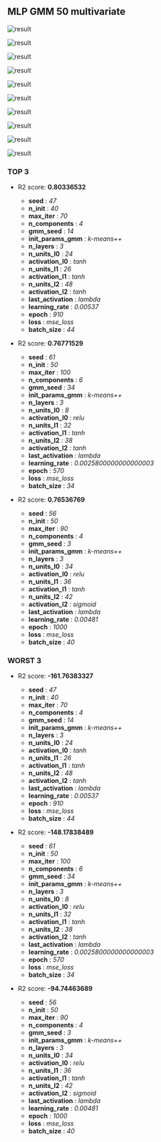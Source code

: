 ## MLP GMM 50 multivariate

![result](img/50_multivariate_importance_r2.png)

![result](img/50_multivariate_n_units_l0_r2.png)

![result](img/50_multivariate_epoch_r2.png)

![result](img/50_multivariate_n_layers_r2.png)

![result](img/50_multivariate_learning_rate_r2.png)

![result](img/50_multivariate_activation_l0_r2.png)

![result](img/50_multivariate_last_activation_r2.png)

![result](img/50_multivariate_batch_size_r2.png)

![result](img/50_multivariate_init_params_gmm_r2.png)

![result](img/50_multivariate_n_components_r2.png)
### TOP 3
- R2 score: **0.80336532**
	 - **seed** : *47*
	 - **n_init** : *40*
	 - **max_iter** : *70*
	 - **n_components** : *4*
	 - **gmm_seed** : *14*
	 - **init_params_gmm** : *k-means++*
	 - **n_layers** : *3*
	 - **n_units_l0** : *24*
	 - **activation_l0** : *tanh*
	 - **n_units_l1** : *26*
	 - **activation_l1** : *tanh*
	 - **n_units_l2** : *48*
	 - **activation_l2** : *tanh*
	 - **last_activation** : *lambda*
	 - **learning_rate** : *0.00537*
	 - **epoch** : *910*
	 - **loss** : *mse_loss*
	 - **batch_size** : *44*

- R2 score: **0.76771529**
	 - **seed** : *61*
	 - **n_init** : *50*
	 - **max_iter** : *100*
	 - **n_components** : *6*
	 - **gmm_seed** : *34*
	 - **init_params_gmm** : *k-means++*
	 - **n_layers** : *3*
	 - **n_units_l0** : *8*
	 - **activation_l0** : *relu*
	 - **n_units_l1** : *32*
	 - **activation_l1** : *tanh*
	 - **n_units_l2** : *38*
	 - **activation_l2** : *tanh*
	 - **last_activation** : *lambda*
	 - **learning_rate** : *0.0025800000000000003*
	 - **epoch** : *570*
	 - **loss** : *mse_loss*
	 - **batch_size** : *34*

- R2 score: **0.76536769**
	 - **seed** : *56*
	 - **n_init** : *50*
	 - **max_iter** : *90*
	 - **n_components** : *4*
	 - **gmm_seed** : *3*
	 - **init_params_gmm** : *k-means++*
	 - **n_layers** : *3*
	 - **n_units_l0** : *34*
	 - **activation_l0** : *relu*
	 - **n_units_l1** : *36*
	 - **activation_l1** : *tanh*
	 - **n_units_l2** : *42*
	 - **activation_l2** : *sigmoid*
	 - **last_activation** : *lambda*
	 - **learning_rate** : *0.00481*
	 - **epoch** : *1000*
	 - **loss** : *mse_loss*
	 - **batch_size** : *40*


### WORST 3
- R2 score: **-161.76383327**
	 - **seed** : *47*
	 - **n_init** : *40*
	 - **max_iter** : *70*
	 - **n_components** : *4*
	 - **gmm_seed** : *14*
	 - **init_params_gmm** : *k-means++*
	 - **n_layers** : *3*
	 - **n_units_l0** : *24*
	 - **activation_l0** : *tanh*
	 - **n_units_l1** : *26*
	 - **activation_l1** : *tanh*
	 - **n_units_l2** : *48*
	 - **activation_l2** : *tanh*
	 - **last_activation** : *lambda*
	 - **learning_rate** : *0.00537*
	 - **epoch** : *910*
	 - **loss** : *mse_loss*
	 - **batch_size** : *44*

- R2 score: **-148.17838489**
	 - **seed** : *61*
	 - **n_init** : *50*
	 - **max_iter** : *100*
	 - **n_components** : *6*
	 - **gmm_seed** : *34*
	 - **init_params_gmm** : *k-means++*
	 - **n_layers** : *3*
	 - **n_units_l0** : *8*
	 - **activation_l0** : *relu*
	 - **n_units_l1** : *32*
	 - **activation_l1** : *tanh*
	 - **n_units_l2** : *38*
	 - **activation_l2** : *tanh*
	 - **last_activation** : *lambda*
	 - **learning_rate** : *0.0025800000000000003*
	 - **epoch** : *570*
	 - **loss** : *mse_loss*
	 - **batch_size** : *34*

- R2 score: **-94.74463689**
	 - **seed** : *56*
	 - **n_init** : *50*
	 - **max_iter** : *90*
	 - **n_components** : *4*
	 - **gmm_seed** : *3*
	 - **init_params_gmm** : *k-means++*
	 - **n_layers** : *3*
	 - **n_units_l0** : *34*
	 - **activation_l0** : *relu*
	 - **n_units_l1** : *36*
	 - **activation_l1** : *tanh*
	 - **n_units_l2** : *42*
	 - **activation_l2** : *sigmoid*
	 - **last_activation** : *lambda*
	 - **learning_rate** : *0.00481*
	 - **epoch** : *1000*
	 - **loss** : *mse_loss*
	 - **batch_size** : *40*

